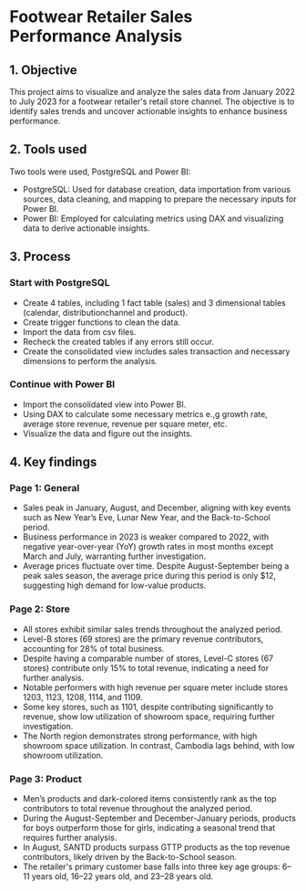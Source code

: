 # Footwear Retailer Sales Performance Analysis #

## 1. Objective
This project aims to visualize and analyze the sales data from January 2022 to July 2023 for a footwear retailer's retail store channel. The objective is to identify sales trends and uncover actionable insights to enhance business performance.

## 2. Tools used
Two tools were used, PostgreSQL and Power BI:
* PostgreSQL: Used for database creation, data importation from various sources, data cleaning, and mapping to prepare the necessary inputs for Power BI.
* Power BI: Employed for calculating metrics using DAX and visualizing data to derive actionable insights.

## 3. Process
### Start with PostgreSQL
* Create 4 tables, including 1 fact table (sales) and 3 dimensional tables (calendar, distributionchannel and product).
* Create trigger functions to clean the data.
* Import the data from csv files.
* Recheck the created tables if any errors still occur.
* Create the consolidated view includes sales transaction and necessary dimensions to perform the analysis.

### Continue with Power BI
* Import the consolidated view into Power BI.
* Using DAX to calculate some necessary metrics e.,g growth rate, average store revenue, revenue per square meter, etc.
* Visualize the data and figure out the insights.

## 4. Key findings
### Page 1: General
* Sales peak in January, August, and December, aligning with key events such as New Year’s Eve, Lunar New Year, and the Back-to-School period.
* Business performance in 2023 is weaker compared to 2022, with negative year-over-year (YoY) growth rates in most months except March and July, warranting further investigation.
* Average prices fluctuate over time. Despite August-September being a peak sales season, the average price during this period is only $12, suggesting high demand for low-value products.

### Page 2: Store
* All stores exhibit similar sales trends throughout the analyzed period.
* Level-B stores (69 stores) are the primary revenue contributors, accounting for 28% of total business.
* Despite having a comparable number of stores, Level-C stores (67 stores) contribute only 15% to total revenue, indicating a need for further analysis.
* Notable performers with high revenue per square meter include stores 1203, 1123, 1208, 1114, and 1109.
* Some key stores, such as 1101, despite contributing significantly to revenue, show low utilization of showroom space, requiring further investigation.
* The North region demonstrates strong performance, with high showroom space utilization. In contrast, Cambodia lags behind, with low showroom utilization.

### Page 3: Product
* Men’s products and dark-colored items consistently rank as the top contributors to total revenue throughout the analyzed period.
* During the August-September and December-January periods, products for boys outperform those for girls, indicating a seasonal trend that requires further analysis.
* In August, SANTD products surpass GTTP products as the top revenue contributors, likely driven by the Back-to-School season.
* The retailer's primary customer base falls into three key age groups: 6–11 years old, 16–22 years old, and 23–28 years old.
